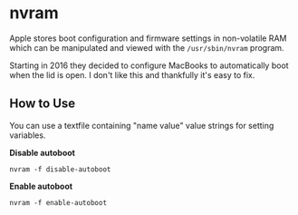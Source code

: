 # nvram

Apple stores boot configuration and firmware settings in non-volatile
RAM which can be manipulated and viewed with the `/usr/sbin/nvram`
program.

Starting in 2016 they decided to configure MacBooks to automatically
boot when the lid is open. I don't like this and thankfully it's easy
to fix.

## How to Use

You can use a textfile containing "name value" value strings for
setting variables.

__Disable autoboot__

`nvram -f disable-autoboot`

__Enable autoboot__

`nvram -f enable-autoboot`
